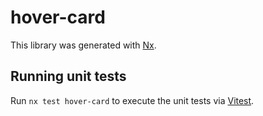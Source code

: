 # hover-card

This library was generated with [Nx](https://nx.dev).

## Running unit tests

Run `nx test hover-card` to execute the unit tests via [Vitest](https://vitest.dev/).
